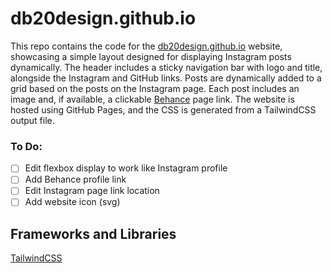 # db20design.github.io

This repo contains the code for the [db20design.github.io](https://db20design.github.io/) website, showcasing a simple layout designed for displaying Instagram posts dynamically. The header includes a sticky navigation bar with logo and title, alongside the Instagram and GitHub links. Posts are dynamically added to a grid based on the posts on the Instagram page. Each post includes an image and, if available, a clickable [Behance](www.behance.net) page link. The website is hosted using GitHub Pages, and the CSS is generated from a TailwindCSS output file.
<!-- Based on [My Nintendo Store Italia](https://visitlinkin.bio/mynintendostoreitalia) website -->

### To Do:
- [ ] Edit flexbox display to work like Instagram profile
- [ ] Add Behance profile link
- [ ] Edit Instagram page link location
- [ ] Add website icon (svg)

## Frameworks and Libraries
[TailwindCSS](https://tailwindcss.com/)
